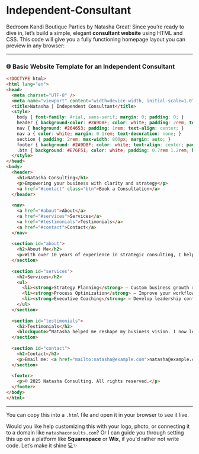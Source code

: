 # Independent-Consultant
Bedroom Kandi Boutique Parties by Natasha
Great! Since you’re ready to dive in, let’s build a simple, elegant **consultant website** using HTML and CSS. This code will give you a fully functioning homepage layout you can preview in any browser:

---

### 🌐 Basic Website Template for an Independent Consultant

```html
<!DOCTYPE html>
<html lang="en">
<head>
  <meta charset="UTF-8" />
  <meta name="viewport" content="width=device-width, initial-scale=1.0"/>
  <title>Natasha | Independent Consultant</title>
  <style>
    body { font-family: Arial, sans-serif; margin: 0; padding: 0; }
    header { background-color: #2A9D8F; color: white; padding: 2rem; text-align: center; }
    nav { background: #264653; padding: 1rem; text-align: center; }
    nav a { color: white; margin: 0 1rem; text-decoration: none; }
    section { padding: 2rem; max-width: 800px; margin: auto; }
    footer { background: #2A9D8F; color: white; text-align: center; padding: 1rem; }
    .btn { background: #E76F51; color: white; padding: 0.7rem 1.2rem; border: none; border-radius: 5px; text-decoration: none; }
  </style>
</head>
<body>
  <header>
    <h1>Natasha Consulting</h1>
    <p>Empowering your business with clarity and strategy</p>
    <a href="#contact" class="btn">Book a Consultation</a>
  </header>
  
  <nav>
    <a href="#about">About</a>
    <a href="#services">Services</a>
    <a href="#testimonials">Testimonials</a>
    <a href="#contact">Contact</a>
  </nav>
  
  <section id="about">
    <h2>About Me</h2>
    <p>With over 10 years of experience in strategic consulting, I help businesses unlock their full potential through customized planning, optimization, and guidance.</p>
  </section>
  
  <section id="services">
    <h2>Services</h2>
    <ul>
      <li><strong>Strategy Planning</strong> — Custom business growth roadmaps</li>
      <li><strong>Process Optimization</strong> — Improve your workflow and output</li>
      <li><strong>Executive Coaching</strong> — Develop leadership confidence and direction</li>
    </ul>
  </section>
  
  <section id="testimonials">
    <h2>Testimonials</h2>
    <blockquote>“Natasha helped me reshape my business vision. I now lead with purpose and results.” — A Satisfied Client</blockquote>
  </section>
  
  <section id="contact">
    <h2>Contact</h2>
    <p>Email me: <a href="mailto:natasha@example.com">natasha@example.com</a></p>
  </section>
  
  <footer>
    <p>© 2025 Natasha Consulting. All rights reserved.</p>
  </footer>
</body>
</html>
```

---

You can copy this into a `.html` file and open it in your browser to see it live.

Would you like help customizing this with your logo, photo, or connecting it to a domain like `natashaconsults.com`? Or I can guide you through setting this up on a platform like **Squarespace** or **Wix**, if you'd rather not write code. Let’s make it shine 💻✨
